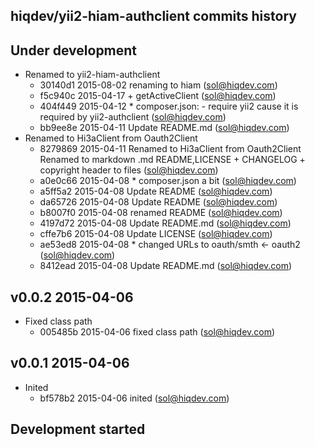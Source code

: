 hiqdev/yii2-hiam-authclient commits history
-------------------------------------------

## Under development

- Renamed to yii2-hiam-authclient
    - 30140d1 2015-08-02 renaming to hiam (sol@hiqdev.com)
    - f5c940c 2015-04-17 + getActiveClient (sol@hiqdev.com)
    - 404f449 2015-04-12 * composer.json: - require yii2 cause it is required by yii2-authclient (sol@hiqdev.com)
    - bb9ee8e 2015-04-11 Update README.md (sol@hiqdev.com)
- Renamed to Hi3aClient from Oauth2Client
    - 8279869 2015-04-11 Renamed to Hi3aClient from Oauth2Client Renamed to markdown .md README,LICENSE + CHANGELOG + copyright header to files (sol@hiqdev.com)
    - a0e0c66 2015-04-08 * composer.json a bit (sol@hiqdev.com)
    - a5ff5a2 2015-04-08 Update README (sol@hiqdev.com)
    - da65726 2015-04-08 Update README (sol@hiqdev.com)
    - b8007f0 2015-04-08 renamed README (sol@hiqdev.com)
    - 4197d72 2015-04-08 Update README.md (sol@hiqdev.com)
    - cffe7b6 2015-04-08 Update LICENSE (sol@hiqdev.com)
    - ae53ed8 2015-04-08 * changed URLs to oauth/smth <- oauth2 (sol@hiqdev.com)
    - 8412ead 2015-04-08 Update README.md (sol@hiqdev.com)

## v0.0.2 2015-04-06

- Fixed class path
    - 005485b 2015-04-06 fixed class path (sol@hiqdev.com)

## v0.0.1 2015-04-06

- Inited
    - bf578b2 2015-04-06 inited (sol@hiqdev.com)

## Development started

